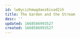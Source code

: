 ```yaml
---
id: lw0ycizhmwgdaez6ivad2ih
title: The Garden and the Stream
desc: ''
updated: 1668586993527
created: 1668586993527
---
```

